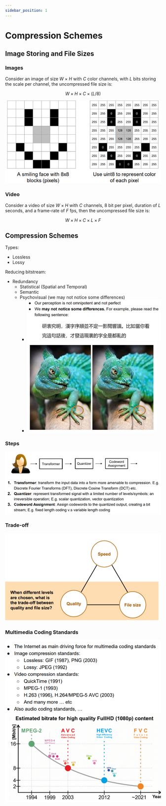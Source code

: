 ```yaml
---
sidebar_position: 1
---
```


# Compression Schemes

## Image Storing and File Sizes

### Images

Consider an image of size $W\times H$ with $C$ color channels, with $L$ bits storing the scale per channel, the uncompressed file size is:

$$W\times H\times C\times (L/8)$$

![](./image.png)

### Video

Consider a video of size $W\times H$ with $C$ channels, 8 bit per pixel, duration of $L$ seconds, and a frame-rate of $F$ fps, then the uncompressed file size is:

$$W\times H\times C\times L\times F$$

## Compression Schemes

Types:
* Lossless
* Lossy

Reducing bitstream:
* Redundancy
  * Statistical (Spatial and Temporal)
  * Semantic
  * Psychovisual (we may not notice some differences)
    * ![alt text](image-4.png)
    * ![alt text](image-5.png)

### Steps
![alt text](image-6.png)

### Trade-off

![alt text](image-9.png)

### Multimedia Coding Standards

![alt text](image-2.png)
![alt text](image-3.png)

